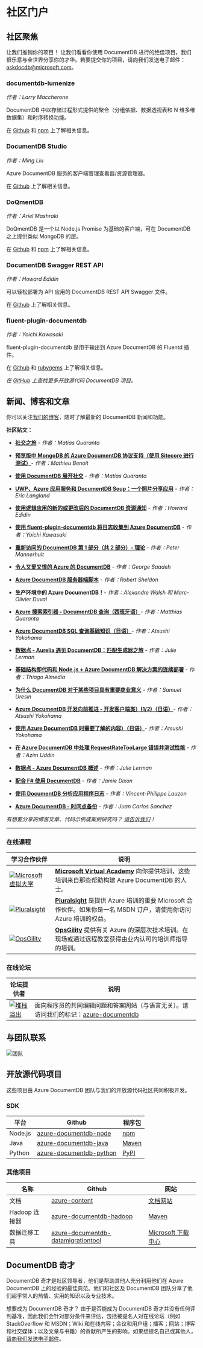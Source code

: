 <properties
    pageTitle="DocumentDB 社区和新闻 | Azure"
    description="加入 Azure DocumentDB 社区，在这里建立关系网，展示你的工作，磨练你的技能。"
    services="documentdb"
    documentationcenter=""
    author="aliuy"
    manager="jhubbard"
    editor="mimig" />
<tags
    ms.assetid="cfdf15da-3ddc-43a1-af64-789eea5f6ddd"
    ms.service="documentdb"
    ms.devlang="na"
    ms.topic="article"
    ms.tgt_pltfrm="na"
    ms.workload="data-services"
    ms.date="01/10/2017"
    wacn.date="02/27/2017"
    ms.author="andrl" />  


# 社区门户
## 社区聚焦
让我们推销你的项目！ 让我们看看你使用 DocumentDB 进行的绝佳项目，我们很乐意与全世界分享你的才华。若要提交你的项目，请向我们发送电子邮件：[askdocdb@microsoft.com](mailto:askdocdb@microsoft.com)。

### documentdb-lumenize
*作者：Larry Maccherone*

DocumentDB 中以存储过程形式提供的聚合（分组依据、数据透视表和 N 维多维数据集）和时序转换功能。

在 [Github](https://github.com/lmaccherone/documentdb-lumenize) 和 [npm](https://www.npmjs.com/package/lumenize) 上了解相关信息。

### DocumentDB Studio
*作者：Ming Liu*

Azure DocumentDB 服务的客户端管理查看器/资源管理器。

在 [Github](https://github.com/mingaliu/DocumentDBStudio) 上了解相关信息。

### DoQmentDB
*作者：Ariel Mashraki*

DoQmentDB 是一个以 Node.js Promise 为基础的客户端，可在 DocumentDB 之上提供类似 MongoDB 的层。

在 [Github](https://github.com/a8m/doqmentdb) 和 [npm](https://www.npmjs.com/package/doqmentdb) 上了解相关信息。

### DocumentDB Swagger REST API
*作者：Howard Edidin*

可以轻松部署为 API 应用的 DocumentDB REST API Swagger 文件。

在 [Github](https://github.com/HEDIDIN/DocumentDB-REST/tree/master/DocumentDBRestApi) 上了解相关信息。

### fluent-plugin-documentdb
*作者：Yoichi Kawasaki*

fluent-plugin-documentdb 是用于输出到 Azure DocumentDB 的 Fluentd 插件。

在 [Github](https://github.com/yokawasa/fluent-plugin-documentdb) 和 [rubygems](https://rubygems.org/gems/fluent-plugin-documentdb) 上了解相关信息。

*在 [GitHub](https://github.com/search?p=4&q=documentdb&type=Repositories) 上查找更多开放源代码 DocumentDB 项目。*

## 新闻、博客和文章
你可以关注[我们的博客](https://azure.microsoft.com/blog/tag/documentdb/)，随时了解最新的 DocumentDB 新闻和功能。

**社区贴文：**

- [**社交之旅**](https://medium.com/@Ealsur/a-journey-to-social-c47636bf25c9#.an669sx41) - *作者：Matías Quaranta*
- [**预览版中 MongoDB 的 Azure DocumentDB 协议支持（使用 Sitecore 进行测试）**](https://alwaysupalwayson.blogspot.ca/2016/05/azure-documentdb-protocol-support-for.html)- *作者：Mathieu Benoit*
- [**使用 DocumentDB 展开社交**](https://blogs.msdn.microsoft.com/mvpawardprogram/2016/03/15/going-social-with-documentdb/) - *作者：Matías Quaranta*
- [**UWP、Azure 应用服务和 DocumentDB Soup：一个照片分享应用**](https://blogs.windows.com/buildingapps/2016/03/17/uwp-azure-app-services-and-documentdb-soup-a-photo-sharing-app/) - *作者：Eric Langland*
- [**使用逻辑应用的新的或更改后的 DocumentDB 资源通知**](/documentation/articles/documentdb-change-notification/) - *作者：Howard Edidin*
- [**使用 fluent-plugin-documentdb 将日志收集到 Azure DocumentDB**](http://unofficialism.info/posts/collecting-logs-into-azure-documentdb-using-fluent-plugin-documentdb/) - *作者：Yoichi Kawasaki*
- [**重新访问的 DocumentDB 第 1 部分（共 2 部分）- 理论**](https://peterintheazuresky.wordpress.com/2016/02/19/documentdb-revisited-part-12-the-theory/) - *作者：Peter Mannerhult*
- [**令人又爱又恨的 Azure 的 DocumentDB**](http://blog.falafel.com/4-what-to-love-and-hate-about-azures-documentdb/) - *作者：George Saadeh*
- [**Azure DocumentDB 服务器端脚本**](https://www.simple-talk.com/cloud/cloud-data/azure-documentdb-server-side-scripting/) - *作者：Robert Sheldon*

- **生产环境中的 Azure DocumentDB！**- *作者：Alexandre Walsh 和 Marc-Olivier Duval*
- [**Azure 搜索索引器 - DocumentDB 查询（西班牙语）**](http://www.ealsur.com.ar/wp/index.php/2015/11/19/azure-search-indexers-documentdb-queries/)- *作者：Matthias Quaranta*
- [**Azure DocumentDB SQL 查询基础知识（日语）**](http://beachside.hatenablog.com/entry/2015/12/06/000045)- *作者：Atsushi Yokohama*
- [**数据点 - Aurelia 遇见 DocumentDB：匹配生成器之旅**](https://msdn.microsoft.com/magazine/mt620011.aspx) - *作者：Julie Lerman*
- [**基础结构即代码和 Node.js + Azure DocumentDB 解决方案的连续部署**](http://www.talmeida.net/blog/2015/10/26/infrastructure-as-code-and-continuous-deployment-of-a-nodejs-azure-documentdb-solution) - *作者：Thiago Almedia*
- [**为什么 DocumentDB 对于某些项目具有重要商业意义**](http://www.iquestllc.com/blogs/read/405/why-documentdb-makes-good-business-sense-for-some-projects) - *作者：Samuel Uresin*
- [**Azure DocumentDB 开发向前推进 - 开发客户端类）\(1/2\)（日语）**](http://beachside.hatenablog.com/entry/2015/10/01/202734)- *作者：Atsushi Yokohama*
- [**使用 Azure DocumentDB 时需要了解的内容）（日语）**](http://beachside.hatenablog.com/entry/2015/10/01/202734)- *作者：Atsushi Yokohama*
- [**在 Azure DocumentDB 中处理 RequestRateTooLarge 错误并测试性能**](http://blogs.msdn.com/b/bigdatasupport/archive/2015/09/02/dealing-with-requestratetoolarge-errors-in-azure-documentdb-and-testing-documentdb-performance.aspx) - *作者：Azim Uddin*
- [**数据点 - Azure DocumentDB 概述**](https://msdn.microsoft.com/magazine/mt147238.aspx) - *作者：Julie Lerman*
- [**配合 F\# 使用 DocumentDB**](https://jamessdixon.wordpress.com/2014/12/30/using-documentdb-with-f/) - *作者：Jamie Dixon*
- [**使用 DocumentDB 分析应用程序日志**](http://vincentlauzon.com/2015/09/06/analysing-application-logs-with-documentdb/) - *作者：Vincent-Philippe Lauzon*
- [**Azure DocumentDB - 时间点备份**](http://softwarejuancarlos.com/2015/09/06/azure-documentdb-point-in-time-backups/) - *作者：Juan Carlos Sanchez*

*有想要分享的博客文章、代码示例或案例研究吗？ [请告诉我们](mailto:askdocdb@microsoft.com)！*

<hr/>

### 在线课程
| 学习合作伙伴 | 说明 |
| --- | --- |
| [![Microsoft 虚拟大学](./media/documentdb-community/mva.png)](https://mva.microsoft.com/training-courses/deploying-web-apps-to-azure-app-service-16629) |[**Microsoft Virtual Academy**](https://mva.microsoft.com/training-courses/deploying-web-apps-to-azure-app-service-16629) 向你提供培训，这些培训来自那些帮助构建 Azure DocumentDB 的人士。 |
| [![Pluralsight](./media/documentdb-community/pluralsight.png)](http://www.pluralsight.com/courses/azure-documentdb-introduction) |[**Pluralsight**](http://www.pluralsight.com/courses/azure-documentdb-introduction) 是提供 Azure 培训的重要 Microsoft 合作伙伴。如果你是一名 MSDN 订户，请使用你访问 Azure 培训的权益。 |
| [![OpsGility](./media/documentdb-community/opsgility.png)](https://www.opsgility.com/courses/player/introduction_to_azure_documentdb) |[**OpsGility**](https://www.opsgility.com/courses/player/introduction_to_azure_documentdb) 提供有关 Azure 的深层次技术培训。在现场或通过远程教室获得由业内认可的培训师指导的培训。 |

### 在线论坛
| 论坛提供者 | 说明 |
| --- | --- |
| [![堆栈溢出](./media/documentdb-community/stack-overflow.png)](http://stackoverflow.com/questions/tagged/azure-documentdb) |面向程序员的共同编辑问题和答案网站（与语言无关）。请访问我们的标记：[azure-documentdb](http://stackoverflow.com/questions/tagged/azure-documentdb) |

## 与团队联系
![团队](./media/documentdb-community/documentdb-team.png)  




## 开放源代码项目
这些项目由 Azure DocumentDB 团队与我们的开放源代码社区共同积极开发。

### SDK
| 平台 | Github | 程序包 |
| --- | --- | --- |
| Node.js |[azure-documentdb-node](https://github.com/Azure/azure-documentdb-node) |[npm](https://www.npmjs.com/package/documentdb) |
| Java |[azure-documentdb-java](https://github.com/Azure/azure-documentdb-java) |[Maven](http://search.maven.org/#search%7Cga%7C1%7Ca%3A%22azure-documentdb%22) |
| Python |[azure-documentdb-python](https://github.com/Azure/azure-documentdb-python) |[PyPI](https://pypi.python.org/pypi/pydocumentdb) |

### 其他项目
| 名称 | Github | 网站 |
| --- | --- | --- |
| 文档 |[azure-content](https://github.com/Azure/azure-content/tree/master/articles/documentdb) |[文档网站](/documentation/services/documentdb/) |
| Hadoop 连接器 |[azure-documentdb-hadoop](https://github.com/Azure/azure-documentdb-hadoop) |[Maven](http://search.maven.org/#search%7Cga%7C1%7Ca%3A%22azure-documentdb-hadoop%22) |
| 数据迁移工具 |[azure-documentdb-datamigrationtool](https://github.com/Azure/azure-documentdb-datamigrationtool) |[Microsoft 下载中心](http://www.microsoft.com/en-us/download/details.aspx?id=46436) |

## DocumentDB 奇才
DocumentDB 奇才是社区领导者，他们是帮助其他人充分利用他们在 Azure DocumentDB 上的经验的最佳典范。他们和社区及 DocumentDB 团队分享了他们超乎常人的热情、实用的知识以及专业技术。

想要成为 DocumentDB 奇才？ 由于是否能成为 DocumentDB 奇才并没有任何评判基准，因此我们会针对部分条件来评估，包括被提名人对在线论坛（例如 StackOverflow 和 MSDN；Wiki 和在线内容；会议和用户组；播客；网站；博客和社交媒体；以及文章与书籍）的贡献所产生的影响。如果想提名自己或其他人，[请向我们发送电子邮件](mailto:askdocdb@microsoft.com)。

<!---HONumber=Mooncake_0220_2017-->
<!---Update_Description: wording and link update -->
